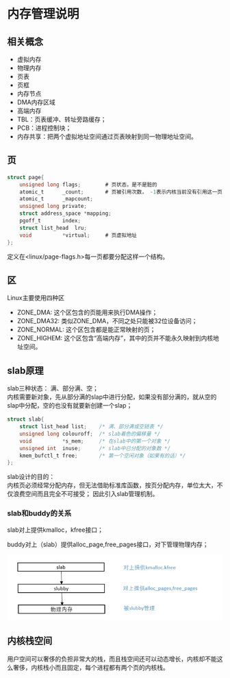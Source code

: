 # 内存管理说明
## 相关概念
* 虚拟内存
* 物理内存
* 页表
* 页框
* 内存节点
* DMA内存区域
* 高端内存
* TBL：页表缓冲、转址旁路缓存；  
* PCB：进程控制块；  
* 内存共享：把两个虚拟地址空间通过页表映射到同一物理地址空间。


## 页

```c
struct page{
    unsigned long flags;        # 页状态，是不是脏的
    atomic_t      _count;       # 页被引用次数， -1表示内核当前没有引用这一页
    atomic_t      _mapcount;
    unsigned long private;
    struct address_space *mapping;
    pgoff_t       index;
    struct list_head  lru;
    void          *virtual;     # 页虚拟地址
};

```
定义在<linux/page-flags.h>每一页都要分配这样一个结构。


## 区


Linux主要使用四种区
* ZONE_DMA: 这个区包含的页能用来执行DMA操作；
* ZONE_DMA32: 类似ZONE_DMA，不同之处只能被32位设备访问；
* ZONE_NORMAL: 这个区包含都是能正常映射的页；
* ZONE_HIGHEM: 这个区包含“高端内存”，其中的页并不能永久映射到内核地址空间。
 
## slab原理
slab三种状态：
满、部分满、空；  
内核需要新对象，先从部分满的slap中进行分配，如果没有部分满的，就从空的slap中分配，空的也没有就要新创建一个slap；




```c
struct slab{
    struct list_head list;    /* 满、部分满或空链表 */
    unsigned long colouroff;  /* slab着色的偏移量 */
    void          *s_mem;     /* 在slab中的第一个对象 */
    unsigned int  inuse;      /* slab中已分配的对象数 */
    kmem_bufctl_t free;       /* 第一个空闲对象（如果有的话）*/
};

```


slab设计的目的：  
内核页必须经常分配内存，但无法借助标准库函数，按页分配内存，单位太大，不仅浪费空间而且完全不可接受；
因此引入slab管理机制。

### slab和buddy的关系

slab对上提供kmalloc，kfree接口；

buddy对上（slab）提供alloc_page,free_pages接口，对下管理物理内存；

![](./img/slab.jpg)


## 内核栈空间
用户空间可以奢侈的负担非常大的栈，而且栈空间还可以动态增长，内核却不能这么奢侈，内核栈小而且固定，每个进程都有两个页的内核栈。

